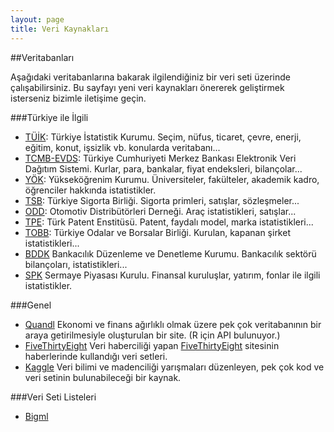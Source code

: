 ```yaml
---
layout: page
title: Veri Kaynakları
---
```


##Veritabanları

Aşağıdaki veritabanlarına bakarak ilgilendiğiniz bir veri seti üzerinde çalışabilirsiniz. Bu sayfayı yeni veri kaynakları önererek geliştirmek isterseniz bizimle iletişime geçin.

###Türkiye ile İlgili

* [TÜİK](http://www.tuik.gov.tr): Türkiye İstatistik Kurumu. Seçim, nüfus, ticaret, çevre, enerji, eğitim, konut, işsizlik vb. konularda veritabanı...
* [TCMB-EVDS](http://evds.tcmb.gov.tr/): Türkiye Cumhuriyeti Merkez Bankası Elektronik Veri Dağıtım Sistemi. Kurlar, para, bankalar, fiyat endeksleri, bilançolar...
* [YÖK](https://istatistik.yok.gov.tr/): Yükseköğrenim Kurumu. Üniversiteler, fakülteler, akademik kadro, öğrenciler hakkında istatistikler.
* [TSB](http://www.tsb.org.tr/resmi-istatistikler.aspx?pageID=909): Türkiye Sigorta Birliği. Sigorta primleri, satışlar, sözleşmeler...
* [ODD](http://www.odd.org.tr/web_2837_1/neuralnetwork.aspx?type=35): Otomotiv Distribütörleri Derneği. Araç istatistikleri, satışlar...
* [TPE](http://www.tpe.gov.tr/TurkPatentEnstitusu/statistics/): Türk Patent Enstitüsü. Patent, faydalı model, marka istatistikleri...
* [TOBB](http://www.tobb.org.tr/BilgiErisimMudurlugu/Sayfalar/KurulanKapananSirketistatistikleri.php): Türkiye Odalar ve Borsalar Birliği. Kurulan, kapanan şirket istatistikleri...
* [BDDK](http://ebulten.bddk.org.tr/haftalikbulten/index.aspx) Bankacılık Düzenleme ve Denetleme Kurumu. Bankacılık sektörü bilançoları, istatistikleri...
* [SPK](http://spk.gov.tr/indexcont.aspx?action=showpage&showmenu=yes&menuid=9&pid=0&subid=2&submenuheader=0) Sermaye Piyasası Kurulu. Finansal kuruluşlar, yatırım, fonlar ile ilgili istatistikler.

###Genel

* [Quandl](https://www.quandl.com/) Ekonomi ve finans ağırlıklı olmak üzere pek çok veritabanının bir araya getirilmesiyle oluşturulan bir site. (R için API bulunuyor.)
* [FiveThirtyEight](https://github.com/fivethirtyeight/data) Veri haberciliği yapan [FiveThirtyEight](http://fivethirtyeight.com/) sitesinin haberlerinde kullandığı veri setleri.
* [Kaggle](https://www.kaggle.com/) Veri bilimi ve madenciliği yarışmaları düzenleyen, pek çok kod ve veri setinin bulunabileceği bir kaynak.

###Veri Seti Listeleri

* [Bigml](http://blog.bigml.com/list-of-public-data-sources-fit-for-machine-learning/)


<!---
<p class="message">
  Hey there! This page is included as an example. Feel free to customize it for your own use upon downloading. Carry on!
</p>

In the novel, *The Strange Case of Dr. Jeykll and Mr. Hyde*, Mr. Poole is Dr. Jekyll's virtuous and loyal butler. Similarly, Poole is an upstanding and effective butler that helps you build Jekyll themes. It's made by [@mdo](https://twitter.com/mdo).

There are currently two themes built on Poole:

* [Hyde](http://hyde.getpoole.com)
* [Lanyon](http://lanyon.getpoole.com)

Learn more and contribute on [GitHub](https://github.com/poole).

## Setup

Some fun facts about the setup of this project include:

* Built for [Jekyll](http://jekyllrb.com)
* Developed on GitHub and hosted for free on [GitHub Pages](https://pages.github.com)
* Coded with [Sublime Text 2](http://sublimetext.com), an amazing code editor
* Designed and developed while listening to music like [Blood Bros Trilogy](https://soundcloud.com/maddecent/sets/blood-bros-series)

Have questions or suggestions? Feel free to [open an issue on GitHub](https://github.com/poole/issues/new) or [ask me on Twitter](https://twitter.com/mdo).

Thanks for reading!
-->